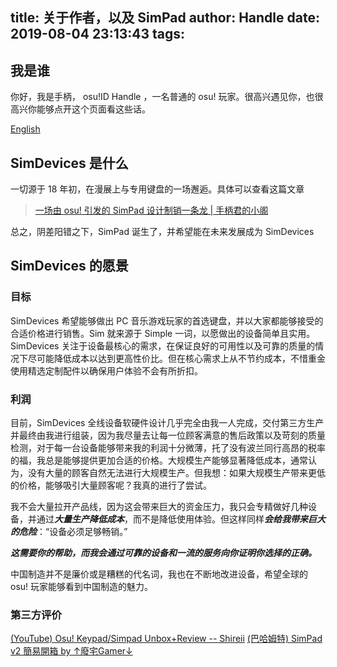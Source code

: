 title: 关于作者，以及 SimPad
author: Handle
date: 2019-08-04 23:13:43
tags:
---
## 我是谁

你好，我是手柄， osu!ID Handle ，一名普通的 osu! 玩家。很高兴遇见你，也很高兴你能够点开这个页面看这些话。

[English](/simblog/2019/08/08/about-the-author-and-simPad/)

<!-- more -->

## SimDevices 是什么

一切源于 18 年初，在漫展上与专用键盘的一场邂逅。具体可以查看这篇文章

> [一场由 osu! 引发的 SimPad 设计制销一条龙 | 手柄君的小阁](https://www.bysb.net/3663.html)

总之，阴差阳错之下，SimPad 诞生了，并希望能在未来发展成为 SimDevices

## SimDevices 的愿景

### 目标

SimDevices 希望能够做出 PC 音乐游戏玩家的首选键盘，并以大家都能够接受的合适价格进行销售。Sim 就来源于 Simple 一词，以愿做出的设备简单且实用。SimDevices 关注于设备最核心的需求，在保证良好的可用性以及可靠的质量的情况下尽可能降低成本以达到更高性价比。但在核心需求上从不节约成本，不惜重金使用精选定制配件以确保用户体验不会有所折扣。

### 利润

目前，SimDevices 全线设备软硬件设计几乎完全由我一人完成，交付第三方生产并最终由我进行组装，因为我尽量去让每一位顾客满意的售后政策以及苛刻的质量检测，对于每一台设备能够带来我的利润十分微薄，托了没有波兰同行高昂的税率的福，我总是能够提供更加合适的价格。大规模生产能够显著降低成本，通常认为，没有大量的顾客自然无法进行大规模生产。但我想：如果大规模生产带来更低的价格，能够吸引大量顾客呢？我真的进行了尝试。

我不会大量拉开产品线，因为这会带来巨大的资金压力，我只会专精做好几种设备，并通过***大量生产降低成本***，而不是降低使用体验。但这样同样***会给我带来巨大的危险***：“设备必须足够畅销。”

***这需要你的帮助，而我会通过可靠的设备和一流的服务向你证明你选择的正确。***

中国制造并不是廉价或是糟糕的代名词，我也在不断地改进设备，希望全球的 osu! 玩家能够看到中国制造的魅力。

### 第三方评价

[(YouTube) Osu! Keypad/Simpad Unbox+Review -- 
Shireii](https://www.youtube.com/watch?v=76mOndjSM_o)
[(巴哈姆特) SimPad v2 簡易開箱 by ↑廢宅Gamer↓](https://home.gamer.com.tw/creationDetail.php?sn=4368198)